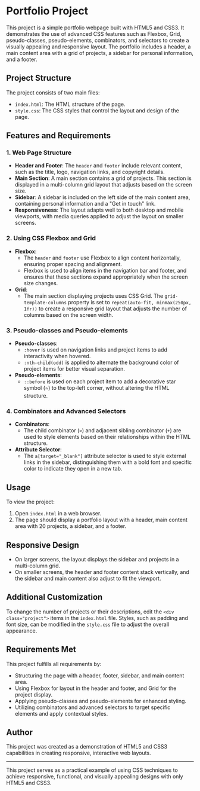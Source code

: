 # Portfolio Project

This project is a simple portfolio webpage built with HTML5 and CSS3. It demonstrates the use of advanced CSS features such as Flexbox, Grid, pseudo-classes, pseudo-elements, combinators, and selectors to create a visually appealing and responsive layout. The portfolio includes a header, a main content area with a grid of projects, a sidebar for personal information, and a footer.

## Project Structure

The project consists of two main files:
- `index.html`: The HTML structure of the page.
- `style.css`: The CSS styles that control the layout and design of the page.

## Features and Requirements

### 1. Web Page Structure
   - **Header and Footer**: The `header` and `footer` include relevant content, such as the title, logo, navigation links, and copyright details.
   - **Main Section**: A main section contains a grid of projects. This section is displayed in a multi-column grid layout that adjusts based on the screen size.
   - **Sidebar**: A sidebar is included on the left side of the main content area, containing personal information and a "Get in touch" link.
   - **Responsiveness**: The layout adapts well to both desktop and mobile viewports, with media queries applied to adjust the layout on smaller screens.

### 2. Using CSS Flexbox and Grid
   - **Flexbox**:
     - The `header` and `footer` use Flexbox to align content horizontally, ensuring proper spacing and alignment.
     - Flexbox is used to align items in the navigation bar and footer, and ensures that these sections expand appropriately when the screen size changes.
   - **Grid**:
     - The main section displaying projects uses CSS Grid. The `grid-template-columns` property is set to `repeat(auto-fit, minmax(250px, 1fr))` to create a responsive grid layout that adjusts the number of columns based on the screen width.

### 3. Pseudo-classes and Pseudo-elements
   - **Pseudo-classes**:
     - `:hover` is used on navigation links and project items to add interactivity when hovered.
     - `:nth-child(odd)` is applied to alternate the background color of project items for better visual separation.
   - **Pseudo-elements**:
     - `::before` is used on each project item to add a decorative star symbol (`⭐`) to the top-left corner, without altering the HTML structure.

### 4. Combinators and Advanced Selectors
   - **Combinators**:
     - The child combinator (`>`) and adjacent sibling combinator (`+`) are used to style elements based on their relationships within the HTML structure.
   - **Attribute Selector**:
     - The `a[target="_blank"]` attribute selector is used to style external links in the sidebar, distinguishing them with a bold font and specific color to indicate they open in a new tab.

## Usage

To view the project:
1. Open `index.html` in a web browser.
2. The page should display a portfolio layout with a header, main content area with 20 projects, a sidebar, and a footer.

## Responsive Design

- On larger screens, the layout displays the sidebar and projects in a multi-column grid.
- On smaller screens, the header and footer content stack vertically, and the sidebar and main content also adjust to fit the viewport.

## Additional Customization

To change the number of projects or their descriptions, edit the `<div class="project">` items in the `index.html` file. Styles, such as padding and font size, can be modified in the `style.css` file to adjust the overall appearance.

## Requirements Met

This project fulfills all requirements by:
- Structuring the page with a header, footer, sidebar, and main content area.
- Using Flexbox for layout in the header and footer, and Grid for the project display.
- Applying pseudo-classes and pseudo-elements for enhanced styling.
- Utilizing combinators and advanced selectors to target specific elements and apply contextual styles.

## Author

This project was created as a demonstration of HTML5 and CSS3 capabilities in creating responsive, interactive web layouts.

---

This project serves as a practical example of using CSS techniques to achieve responsive, functional, and visually appealing designs with only HTML5 and CSS3.

